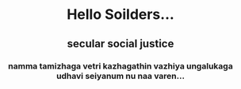 <!DOCTYPE html>
<html lang="en">
<head>
    <meta charset="UTF-8">
    <meta name="viewport" content="width=device-width, initial-scale=1.0">
    <title>Document</title>
</head>
<center><body>
   <h1> Hello Soilders...</h1>
   <h2>secular social justice</h2>
   <h3>namma tamizhaga vetri kazhagathin vazhiya ungalukaga udhavi seiyanum nu naa varen...</h3>
</body>
</center>
</html>
